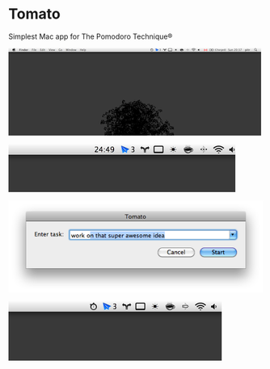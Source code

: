 # Tomato

Simplest Mac app for The Pomodoro Technique®

![Desktop](https://github.com/pitr/tomato/raw/master/public/desktop.png "Desktop")


![Zoom](https://github.com/pitr/tomato/raw/master/public/zoom.png "Zoome")


![Start](https://github.com/pitr/tomato/raw/master/public/start.png "Start")


![Do](https://github.com/pitr/tomato/raw/master/public/do.png "Do")
